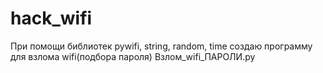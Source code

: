 # hack_wifi
При помощи библиотек pywifi, string, random, time создаю программу для взлома wifi(подбора пароля) Взлом_wifi_ПАРОЛИ.py
